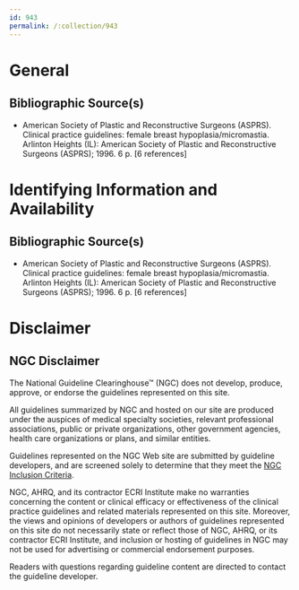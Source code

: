 ```yaml
---
id: 943
permalink: /:collection/943
---
```


# General

## Bibliographic Source(s)

- American Society of Plastic and Reconstructive Surgeons (ASPRS). Clinical practice guidelines: female breast hypoplasia/micromastia. Arlinton Heights (IL): American Society of Plastic and Reconstructive Surgeons (ASPRS); 1996. 6 p. [6 references]

# Identifying Information and Availability

## Bibliographic Source(s)

- American Society of Plastic and Reconstructive Surgeons (ASPRS). Clinical practice guidelines: female breast hypoplasia/micromastia. Arlinton Heights (IL): American Society of Plastic and Reconstructive Surgeons (ASPRS); 1996. 6 p. [6 references]

# Disclaimer

## NGC Disclaimer

The National Guideline Clearinghouse™ (NGC) does not develop, produce, approve, or endorse the guidelines represented on this site.

All guidelines summarized by NGC and hosted on our site are produced under the auspices of medical specialty societies, relevant professional associations, public or private organizations, other government agencies, health care organizations or plans, and similar entities.

Guidelines represented on the NGC Web site are submitted by guideline developers, and are screened solely to determine that they meet the [NGC Inclusion Criteria](/help-and-about/summaries/inclusion-criteria).

NGC, AHRQ, and its contractor ECRI Institute make no warranties concerning the content or clinical efficacy or effectiveness of the clinical practice guidelines and related materials represented on this site. Moreover, the views and opinions of developers or authors of guidelines represented on this site do not necessarily state or reflect those of NGC, AHRQ, or its contractor ECRI Institute, and inclusion or hosting of guidelines in NGC may not be used for advertising or commercial endorsement purposes.

Readers with questions regarding guideline content are directed to contact the guideline developer.

